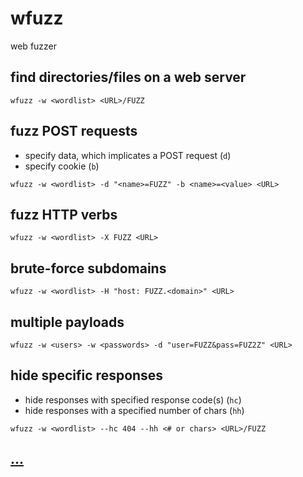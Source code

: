 # wfuzz

web fuzzer

## find directories/files on a web server

```
wfuzz -w <wordlist> <URL>/FUZZ
```

## fuzz POST requests

* specify data, which implicates a POST request (`d`)
* specify cookie (`b`)

```
wfuzz -w <wordlist> -d "<name>=FUZZ" -b <name>=<value> <URL>
```

## fuzz HTTP verbs

```
wfuzz -w <wordlist> -X FUZZ <URL>
```

## brute-force subdomains

```
wfuzz -w <wordlist> -H "host: FUZZ.<domain>" <URL>
```

## multiple payloads

```
wfuzz -w <users> -w <passwords> -d "user=FUZZ&pass=FUZ2Z" <URL>
```

## hide specific responses

* hide responses with specified response code(s) (`hc`)
* hide responses with a specified number of chars (`hh`)

```
wfuzz -w <wordlist> --hc 404 --hh <# or chars> <URL>/FUZZ
```

## [...](https://wfuzz.readthedocs.io/en/latest/)
